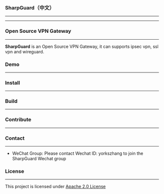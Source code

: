 ### SharpGuard（中文）
- - -

---
### Open Source VPN Gateway
---

**SharpGuard** is an Open Source VPN Gateway, it can supports ipsec vpn, ssl vpn and wireguard.

### Demo
---

### Install
---

### Build
---

### Contribute
---


### Contact
---

* WeChat Group: Please contact Wechat ID: yorkszhang to join the SharpGuard Wechat group

### License
---

This project is licensed under [Apache 2.0 License](LICENSE)
